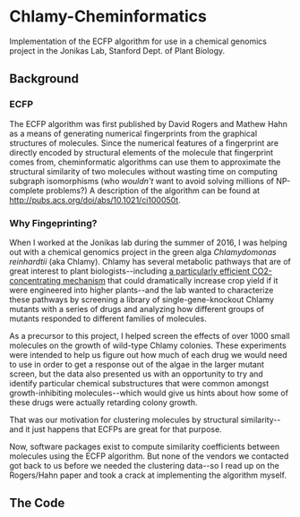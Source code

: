 # Chlamy-Cheminformatics
Implementation of the ECFP algorithm for use in a chemical genomics project in the Jonikas Lab, Stanford Dept. of Plant Biology.

## Background
### ECFP
The ECFP algorithm was first published by David Rogers and Mathew Hahn as a means of generating numerical fingerprints from the graphical structures of molecules. Since the numerical features of a fingerprint are directly encoded by structural elements of the molecule that fingerprint comes from, cheminformatic algorithms can use them to approximate the structural similarity of two molecules without wasting time on computing subgraph isomorphisms (who _wouldn't_ want to avoid solving millions of NP-complete problems?) A description of the algorithm can be found at http://pubs.acs.org/doi/abs/10.1021/ci100050t.

### Why Fingeprinting?
When I worked at the Jonikas lab during the summer of 2016, I was helping out with a chemical genomics project in the green alga _Chlamydomonas reinhardtii_ (aka Chlamy). Chlamy has several metabolic pathways that are of great interest to plant biologists--including [a particularly efficient CO2-concentrating mechanism](https://en.wikipedia.org/wiki/Pyrenoid) that could dramatically increase crop yield if it were engineered into higher plants--and the lab wanted to characterize these pathways by screening a library of single-gene-knockout Chlamy mutants with a series of drugs and analyzing how different groups of mutants responded to different families of molecules.

As a precursor to this project, I helped screen the effects of over 1000 small molecules on the growth of wild-type Chlamy colonies. These experiments were intended to help us figure out how much of each drug we would need to use in order to get a response out of the algae in the larger mutant screen, but the data also presented us with an opportunity to try and identify particular chemical substructures that were common amongst growth-inhibiting molecules--which would give us hints about how some of these drugs were actually retarding colony growth.

That was our motivation for clustering molecules by structural similarity--and it just happens that ECFPs are great for that purpose.

Now, software packages exist to compute similarity coefficients between molecules using the ECFP algorithm. But none of the vendors we contacted got back to us before we needed the clustering data--so I read up on the Rogers/Hahn paper and took a crack at implementing the algorithm myself.

## The Code



